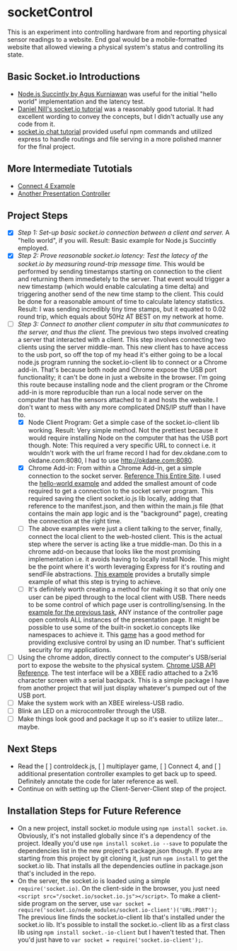 socketControl
=============

This is an experiment into controlling hardware from and reporting physical sensor readings to a website. End goal would be a mobile-formatted website that allowed viewing a physical system's status and controlling its state.

## Basic Socket.io Introductions ##

+ [Node.js Succintly by Agus Kurniawan](https://www.syncfusion.com/resources/techportal/ebooks/nodejs) was useful for the initial "hello world" implementation and the latency test.
+ [Daniel Nill's socket.io tutorial](http://danielnill.com/nodejs-tutorial-with-socketio/) was a reasonably good tutorial. It had excellent wording to convey the concepts, but I didn't actually use any code from it.
+ [socket.io chat tutorial](http://socket.io/get-started/chat/) provided useful npm commands and utilized express to handle routings and file serving in a more polished manner for the final project.

## More Intermediate Tutotials ##

+ [Connect 4 Example](http://code.tutsplus.com/tutorials/connect-4-with-socketio--cms-19869)
+ [Another Presentation Controller](http://tutorialzine.com/2015/02/smartphone-remote-control-for-presentations/)

## Project Steps ##

+ [X] *Step 1: Set-up basic socket.io connection between a client and server.* A "hello world", if you will. Result: Basic example for Node.js Succintly employed.
+ [X] *Step 2: Prove reasonable socket.io latency: Test the latecy of the socket.io by measuring round-trip message time.* This would be performed by sending timestamps starting on connection to the client and returning them immedietely to the server. That event would trigger a new timestamp (which would enable calculating a time delta) and triggering another send of the new time stamp to the client. This could be done for a reasonable amount of time to calculate latency statistics. Result: I was sending incredibly tiny time stamps, but it equated to 0.02 round trip, which equals about 50Hz AT BEST on my network at home.
+ [ ] *Step 3: Connect to another client computer in situ that communicates to the server, and thus the client.* The previous two steps involved creating a server that interacted with a client. This step involves connecting two clients using the server middle-man. This new client has to have access to the usb port, so off the top of my head it's either going to be a local node.js program running the socket.io-client lib to connect or a Chrome add-in. That's because both node and Chrome expose the USB port functionality; it can't be done in just a website in the browser. I'm going this route because installing  node and the client program or the Chrome add-in is more reproducible than run a local node server on the computer that has the sensors attached to it and hosts the website. I don't want to mess with any more complicated DNS/IP stuff than I have to.
  + [X] Node Client Program: Get a simple case of the socket.io-client lib working. Result: Very simple method. Not the prettiest because it would require installing Node on the computer that has the USB port though. Note: This required a very specific URL to connect i.e. it wouldn't work with the url frame record I had for dev.okdane.com to okdane.com:8080, I had to use http://okdane.com:8080.
  + [X] Chrome Add-in: From within a Chrome Add-in, get a simple connection to the socket server. [Reference This Entire Site](https://developer.chrome.com/apps/first_app). I used the [hello-world example](https://github.com/GoogleChrome/chrome-app-samples/tree/master/samples/hello-world) and added the smallest amount of code required to get a connection to the socket server program. This required saving the client socket.io.js lib locally, adding that reference to the manifest.json, and then within the main.js file (that contains the main app logic and is the "background" page), creating the connection at the right time.
  + [ ] The above examples were just a client talking to the server, finally, connect the local client to the web-hosted client. This is the actual step where the server is acting like a true middle-man. Do this in a chrome add-on because that looks like the most promising implementation i.e. it avoids having to locally install Node. This might be the point where it's worth leveraging Express for it's routing and sendFile abstractions. [This example](https://github.com/johnpolacek/controldeck.js/) provides a brutally simple example of what this step is trying to achieve.
  + [ ] It's definitely worth creating a method for making it so that only one user can be piped through to the local client with USB. There needs to be some control of which page user is controlling/sensing. In the [example for the previous task](http://johnpolacek.github.io/controldeck.js/), ANY instance of the controller page open controls ALL instances of the presentation page. It might be possible to use some of the built-in socket.io concepts like namespaces to achieve it. This [game](http://modernweb.com/2013/09/30/building-multiplayer-games-with-node-js-and-socket-io/) has a good method for providing exclusive control by using an ID number. That's sufficient security for my applications.
+ [ ] Using the chrome addon, directly connect to the computer's USB/serial port to expose the website to the physical system. [Chrome USB API Reference](https://developer.chrome.com/apps/app_usb). The test interface will be a XBEE radio attached to a 2x16 character screen with a serial backpack. This is a simple package I have from another project that will just display whatever's pumped out of the USB port.
+ [ ] Make the system work with an XBEE wireless-USB radio.
+ [ ] Blink an LED on a microcontroller through the USB.
+ [ ] Make things look good and package it up so it's easier to utilize later... maybe.

## Next Steps ##

+ Read the [ ] controldeck.js, [ ] multiplayer game, [ ] Connect 4, and [ ] additional presentation controller examples to get back up to speed. Definitely annotate the code for later reference as well.
+ Continue on with setting up the Client-Server-Client step of the project.

## Installation Steps for Future Reference ##

+ On a new project, install socket.io module using `npm install socket.io`. Obviously, it's not installed globally since it's a dependency of the project. Ideally you'd use `npm install scoket.io --save` to populate the dependencies list in the new project's package.json though. If you are starting from this project by git cloning it, just run `npm install` to get the socket.io lib. That installs all the dependencies outline in package.json that's included in the repo.
+ On the server, the socket.io is loaded using a simple `require('socket.io)`. On the client-side in the browser, you just need `<script src="/socket.io/socket.io.js"></script>`. To make a client-side program on the server, use `var socket = require('socket.io/node_modules/socket.io-client')('URL:PORT');` The previous line finds the socket.io-client lib that's installed under the socket.io lib. It's possible to install the socket.io.-client lib as a first class lib using `npm install socket.-io-client` but I haven't tested that. Then you'd just have to `var socket = require('socket.io-client');`.
